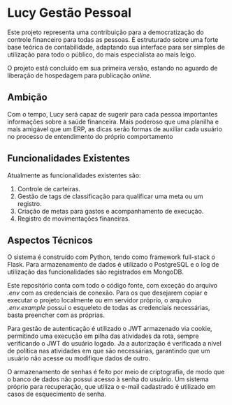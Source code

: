 # Lucy Gestão Pessoal

Este projeto representa uma contribuição para a democratização do controle financeiro para todas as pessoas. É estruturado sobre uma forte base teórica de contabilidade, adaptando sua interface para ser simples de utilização para todo o público, do mais especialista ao mais leigo.

O projeto está concluído em sua primeira versão, estando no aguardo de liberação de hospedagem para publicação *online*.

## Ambição

Com o tempo, Lucy será capaz de sugerir para cada pessoa importantes informações sobre a saúde financeira. Mais poderoso que uma planilha e mais amigável que um ERP, as dicas serão formas de auxiliar cada usuário no processo de entendimento do próprio comportamento

## Funcionalidades Existentes

Atualmente as funcionalidades existentes são:

1. Controle de carteiras.
2. Gestão de tags de classificação para qualificar uma meta ou um registro.
3. Criação de metas para gastos e acompanhamento de execução.
4. Registro de movimentações finaneiras.

## Aspectos Técnicos

O sistema é construído com Python, tendo como framework full-stack o Flask. Para armazenamento de dados é utilizado o PostgreSQL e o log de utilização das funcionalidades são registrados em MongoDB.

Este repositório conta com todo o código fonte, com exceção do arquivo *.env* com as credenciais de conexão. Para os que desejarem copiar e executar o projeto localmente ou em servidor próprio, o arquivo *.env.example* possui o esqueleto de todas as credenciais necessárias, basta preencher com as próprias.

Para gestão de autenticação é utilizado o JWT armazenado via cookie, permitindo uma execução em pilha das atividades da rota, sempre verificando o JWT do usuário logado. Ja a autorização é verificada a nível de política nas atividades em que são necessárias, garantindo que um usuário não acesse ou modifique dados de outro.

O armazenamento de senhas é feito por meio de criptografia, de modo que o banco de dados não possui acesso à senha do usuário. Um sistema próprio para recuperação, que utiliza o e-mail cadastrado é utilizado em casos de esquecimento de senha.